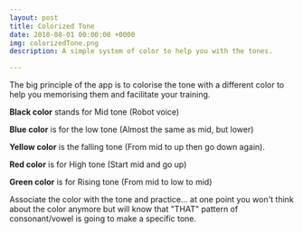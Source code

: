 ```yaml
---
layout: post
title: Colorized Tone
date: 2018-08-01 00:00:00 +0000
img: colorizedTone.png
description: A simple system of color to help you with the tones.

---
```

The big principle of the app is to colorise the tone with a different color to help you memorising them and facilitate your training. 

**Black color** stands for Mid tone (Robot voice) 

**Blue color** is for the low tone (Almost the same as mid, but lower) 

**Yellow color** is the falling tone (From mid to up then go down again). 

**Red color** is for High tone (Start mid and go up)

**Green color** is for Rising tone (From mid to low to mid)

Associate the color with the tone and practice... at one point you won't think about the color anymore but will know that "THAT" pattern of consonant/vowel is going to make a specific tone. 